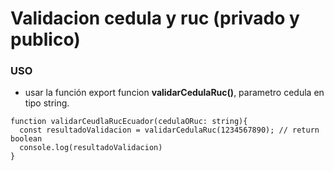 # Validacion cedula y ruc (privado y publico)
###  USO

- usar la función export funcion **validarCedulaRuc()**, parametro cedula en tipo string.

```javascritp
function validarCeudlaRucEcuador(cedulaORuc: string){
  const resultadoValidacion = validarCedulaRuc(1234567890); // return boolean
  console.log(resultadoValidacion)
}
```
